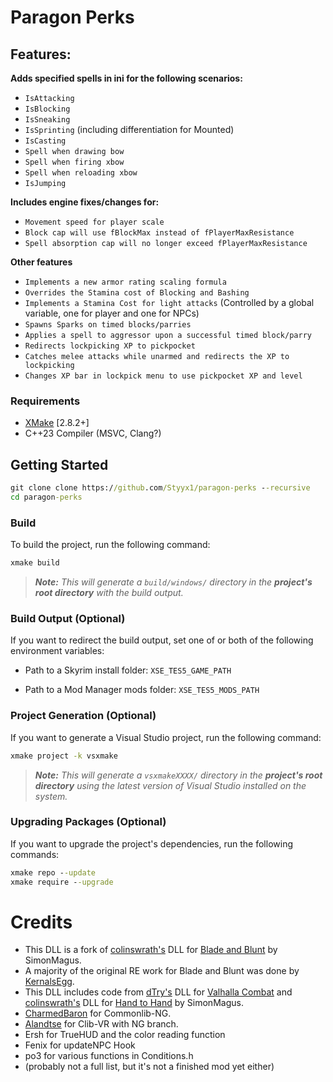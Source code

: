 # Paragon Perks 
## Features:

**Adds specified spells in ini for the following scenarios:**  
- `IsAttacking`
- `IsBlocking`
- `IsSneaking`
- `IsSprinting` (including differentiation for Mounted)
- `IsCasting`
- `Spell when drawing bow`  
- `Spell when firing xbow`  
- `Spell when reloading xbow`  
- `IsJumping`

**Includes engine fixes/changes for:**  
- `Movement speed for player scale`  
- `Block cap will use fBlockMax instead of fPlayerMaxResistance`  
- `Spell absorption cap will no longer exceed fPlayerMaxResistance` 

**Other features**  
- `Implements a new armor rating scaling formula`    
- `Overrides the Stamina cost of Blocking and Bashing`
- `Implements a Stamina Cost for light attacks` (Controlled by a global variable, one for player and one for NPCs)
- `Spawns Sparks on timed blocks/parries`
- `Applies a spell to aggressor upon a successful timed block/parry`
- `Redirects lockpicking XP to pickpocket`
- `Catches melee attacks while unarmed and redirects the XP to lockpicking`
- `Changes XP bar in lockpick menu to use pickpocket XP and level`

### Requirements
* [XMake](https://xmake.io) [2.8.2+]
* C++23 Compiler (MSVC, Clang?)

## Getting Started
```bat
git clone clone https://github.com/Styyx1/paragon-perks --recursive
cd paragon-perks
```

### Build
To build the project, run the following command:
```bat
xmake build
```

> ***Note:*** *This will generate a `build/windows/` directory in the **project's root directory** with the build output.*

### Build Output (Optional)
If you want to redirect the build output, set one of or both of the following environment variables:

- Path to a Skyrim install folder: `XSE_TES5_GAME_PATH`

- Path to a Mod Manager mods folder: `XSE_TES5_MODS_PATH`

### Project Generation (Optional)
If you want to generate a Visual Studio project, run the following command:
```bat
xmake project -k vsxmake
```

> ***Note:*** *This will generate a `vsxmakeXXXX/` directory in the **project's root directory** using the latest version of Visual Studio installed on the system.*

### Upgrading Packages (Optional)
If you want to upgrade the project's dependencies, run the following commands:
```bat
xmake repo --update
xmake require --upgrade
```

# Credits
* This DLL is a fork of [colinswrath's](https://github.com/colinswrath) DLL for [Blade and Blunt](https://github.com/colinswrath/BladeAndBlunt) by SimonMagus. 
* A majority of the original RE work for Blade and Blunt was done by [KernalsEgg](https://github.com/KernalsEgg). 
* This DLL includes code from [dTry's](https://github.com/D7ry) DLL for [Valhalla Combat](https://github.com/D7ry/valhallaCombat) and [colinswrath's](https://github.com/colinswrath) DLL for [Hand to Hand](https://github.com/colinswrath/handtohand) by SimonMagus.
* [CharmedBaron](https://github.com/CharmedBaryon) for Commonlib-NG.
* [Alandtse](https://github.com/alandtse) for Clib-VR with NG branch.
* Ersh for TrueHUD and the color reading function
* Fenix for updateNPC Hook
* po3 for various functions in Conditions.h 
* (probably not a full list, but it's not a finished mod yet either)

